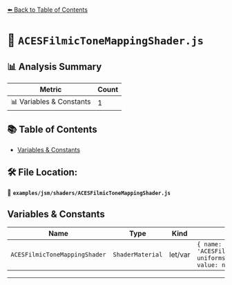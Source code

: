 [⬅️ Back to Table of Contents](../../../index.md)

# 📄 `ACESFilmicToneMappingShader.js`

## 📊 Analysis Summary

| Metric | Count |
|--------|-------|
| 📊 Variables & Constants | 1 |

## 📚 Table of Contents

- [Variables & Constants](#variables-constants)

## 🛠️ File Location:
📂 **`examples/jsm/shaders/ACESFilmicToneMappingShader.js`**

## Variables & Constants

| Name | Type | Kind | Value | Exported |
|------|------|------|-------|----------|
| `ACESFilmicToneMappingShader` | `ShaderMaterial` | let/var | `{ name: 'ACESFilmicToneMappingShader', uniforms: { 'tDiffuse': { value: null ...` | ✗ |


---